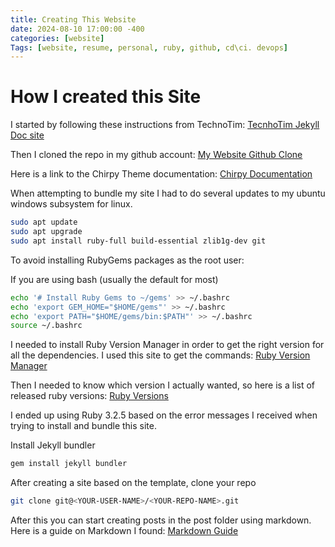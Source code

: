 ```yaml
---
title: Creating This Website
date: 2024-08-10 17:00:00 -400
categories: [website]
Tags: [website, resume, personal, ruby, github, cd\ci. devops]
---
```


# How I created this Site

I started by following these instructions from TechnoTim: [TecnhoTim Jekyll Doc site](https://technotim.live/posts/jekyll-docs-site/)

Then I cloned the repo in my github account: [My Website Github Clone](https://github.com/JD8278/jackwebsite)

Here is a link to the Chirpy Theme documentation: [Chirpy Documentation](https://chirpy.cotes.page/posts/text-and-typography/)

When attempting to bundle my site I had to do several updates to my ubuntu windows subsystem for linux.


```bash
sudo apt update
sudo apt upgrade
sudo apt install ruby-full build-essential zlib1g-dev git
```
To avoid installing RubyGems packages as the root user:

If you are using bash (usually the default for most)
```bash
echo '# Install Ruby Gems to ~/gems' >> ~/.bashrc
echo 'export GEM_HOME="$HOME/gems"' >> ~/.bashrc
echo 'export PATH="$HOME/gems/bin:$PATH"' >> ~/.bashrc
source ~/.bashrc
```
I needed to install Ruby Version Manager in order to get the right version for all the dependencies. I used this site to get the commands: [Ruby Version Manager](https://rvm.io/rvm/install)

Then I needed to know which version I actually wanted, so here is a list of released ruby versions: [Ruby Versions](https://www.ruby-lang.org/en/downloads/releases/)

I ended up using Ruby 3.2.5 based on the error messages I received when trying to install and bundle this site.

Install Jekyll bundler
```bash
gem install jekyll bundler
```
After creating a site based on the template, clone your repo
```bash
git clone git@<YOUR-USER-NAME>/<YOUR-REPO-NAME>.git
```

After this you can start creating posts in the post folder using markdown. Here is a guide on Markdown I found: [Markdown Guide](https://www.markdownguide.org/basic-syntax/)
